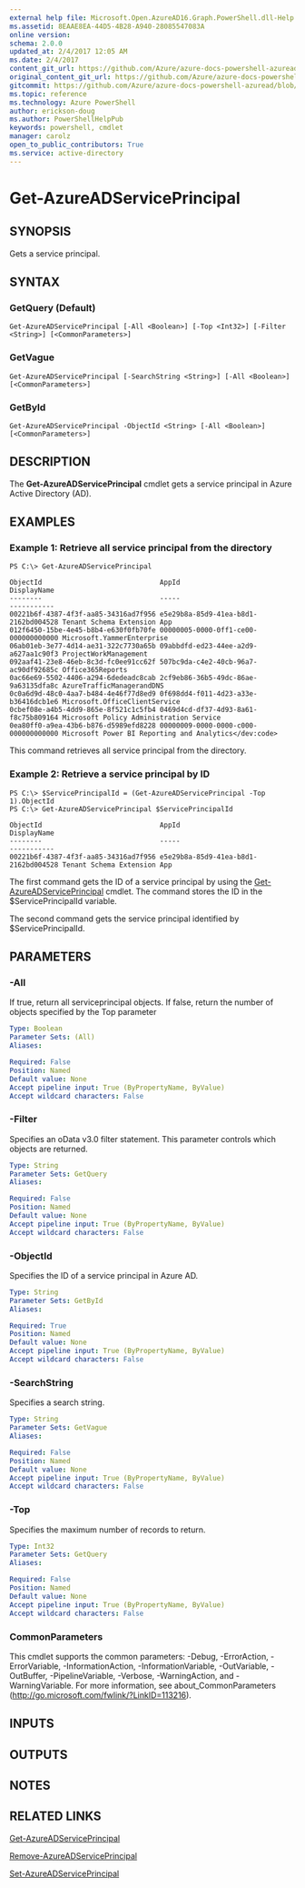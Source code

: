 ```yaml
---
external help file: Microsoft.Open.AzureAD16.Graph.PowerShell.dll-Help.xml
ms.assetid: 8EAAE8EA-44D5-4B28-A940-28085547083A
online version: 
schema: 2.0.0
updated_at: 2/4/2017 12:05 AM
ms.date: 2/4/2017
content_git_url: https://github.com/Azure/azure-docs-powershell-azuread/blob/master/Azure%20AD%20Cmdlets/AzureAD/v2/Get-AzureADServicePrincipal.md
original_content_git_url: https://github.com/Azure/azure-docs-powershell-azuread/blob/master/Azure%20AD%20Cmdlets/AzureAD/v2/Get-AzureADServicePrincipal.md
gitcommit: https://github.com/Azure/azure-docs-powershell-azuread/blob/3c958c260fe07ce8f34599794f089c4b3c1b8115/Azure%20AD%20Cmdlets/AzureAD/v2/Get-AzureADServicePrincipal.md
ms.topic: reference
ms.technology: Azure PowerShell
author: erickson-doug
ms.author: PowerShellHelpPub
keywords: powershell, cmdlet
manager: carolz
open_to_public_contributors: True
ms.service: active-directory
---
```


# Get-AzureADServicePrincipal

## SYNOPSIS
Gets a service principal.

## SYNTAX

### GetQuery (Default)
```
Get-AzureADServicePrincipal [-All <Boolean>] [-Top <Int32>] [-Filter <String>] [<CommonParameters>]
```

### GetVague
```
Get-AzureADServicePrincipal [-SearchString <String>] [-All <Boolean>] [<CommonParameters>]
```

### GetById
```
Get-AzureADServicePrincipal -ObjectId <String> [-All <Boolean>] [<CommonParameters>]
```

## DESCRIPTION
The **Get-AzureADServicePrincipal** cmdlet gets a service principal in Azure Active Directory (AD).

## EXAMPLES

### Example 1: Retrieve all service principal from the directory
```
PS C:\> Get-AzureADServicePrincipal

ObjectId                             AppId                                DisplayName
--------                             -----                                -----------
00221b6f-4387-4f3f-aa85-34316ad7f956 e5e29b8a-85d9-41ea-b8d1-2162bd004528 Tenant Schema Extension App
012f6450-15be-4e45-b8b4-e630f0fb70fe 00000005-0000-0ff1-ce00-000000000000 Microsoft.YammerEnterprise
06ab01eb-3e77-4d14-ae31-322c7730a65b 09abbdfd-ed23-44ee-a2d9-a627aa1c90f3 ProjectWorkManagement
092aaf41-23e8-46eb-8c3d-fc0ee91cc62f 507bc9da-c4e2-40cb-96a7-ac90df92685c Office365Reports
0ac66e69-5502-4406-a294-6dedeadc8cab 2cf9eb86-36b5-49dc-86ae-9a63135dfa8c AzureTrafficManagerandDNS
0c0a6d9d-48c0-4aa7-b484-4e46f77d8ed9 0f698dd4-f011-4d23-a33e-b36416dcb1e6 Microsoft.OfficeClientService
0cbef08e-a4b5-4dd9-865e-8f521c1c5fb4 0469d4cd-df37-4d93-8a61-f8c75b809164 Microsoft Policy Administration Service
0ea80ff0-a9ea-43b6-b876-d5989efd8228 00000009-0000-0000-c000-000000000000 Microsoft Power BI Reporting and Analytics</dev:code>
```

This command retrieves all service principal from the directory. 

### Example 2: Retrieve a service principal by ID
```
PS C:\> $ServicePrincipalId = (Get-AzureADServicePrincipal -Top 1).ObjectId
PS C:\> Get-AzureADServicePrincipal $ServicePrincipalId

ObjectId                             AppId                                DisplayName
--------                             -----                                -----------
00221b6f-4387-4f3f-aa85-34316ad7f956 e5e29b8a-85d9-41ea-b8d1-2162bd004528 Tenant Schema Extension App
```

The first command gets the ID of a service principal by using the [Get-AzureADServicePrincipal](./Get-AzureADServicePrincipal.md) cmdlet. 
The command stores the ID in the $ServicePrincipalId variable.

The second command gets the service principal identified by $ServicePrincipalId. 

## PARAMETERS

### -All
If true, return all serviceprincipal objects. If false, return the number of objects specified by the Top parameter

```yaml
Type: Boolean
Parameter Sets: (All)
Aliases: 

Required: False
Position: Named
Default value: None
Accept pipeline input: True (ByPropertyName, ByValue)
Accept wildcard characters: False
```

### -Filter
Specifies an oData v3.0 filter statement. This parameter controls which objects are returned.

```yaml
Type: String
Parameter Sets: GetQuery
Aliases: 

Required: False
Position: Named
Default value: None
Accept pipeline input: True (ByPropertyName, ByValue)
Accept wildcard characters: False
```

### -ObjectId
Specifies the ID of a service principal in Azure AD.

```yaml
Type: String
Parameter Sets: GetById
Aliases: 

Required: True
Position: Named
Default value: None
Accept pipeline input: True (ByPropertyName, ByValue)
Accept wildcard characters: False
```

### -SearchString
Specifies a search string.
```yaml
Type: String
Parameter Sets: GetVague
Aliases: 

Required: False
Position: Named
Default value: None
Accept pipeline input: True (ByPropertyName, ByValue)
Accept wildcard characters: False
```

### -Top
Specifies the maximum number of records to return.

```yaml
Type: Int32
Parameter Sets: GetQuery
Aliases: 

Required: False
Position: Named
Default value: None
Accept pipeline input: True (ByPropertyName, ByValue)
Accept wildcard characters: False
```

### CommonParameters
This cmdlet supports the common parameters: -Debug, -ErrorAction, -ErrorVariable, -InformationAction, -InformationVariable, -OutVariable, -OutBuffer, -PipelineVariable, -Verbose, -WarningAction, and -WarningVariable. For more information, see about_CommonParameters (http://go.microsoft.com/fwlink/?LinkID=113216).

## INPUTS

## OUTPUTS

## NOTES

## RELATED LINKS

[Get-AzureADServicePrincipal](xref:AzureAD/v2/Get-AzureADServicePrincipal.md)

[Remove-AzureADServicePrincipal](xref:AzureAD/v2/Remove-AzureADServicePrincipal.md)

[Set-AzureADServicePrincipal](xref:AzureAD/v2/Set-AzureADServicePrincipal.md)
